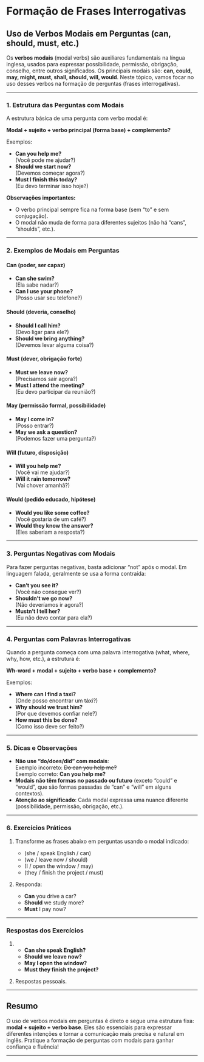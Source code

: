
# Formação de Frases Interrogativas  
## Uso de Verbos Modais em Perguntas (can, should, must, etc.)

Os **verbos modais** (modal verbs) são auxiliares fundamentais na língua inglesa, usados para expressar possibilidade, permissão, obrigação, conselho, entre outros significados. Os principais modais são: **can, could, may, might, must, shall, should, will, would**. Neste tópico, vamos focar no uso desses verbos na formação de perguntas (frases interrogativas).

---

### 1. Estrutura das Perguntas com Modais

A estrutura básica de uma pergunta com verbo modal é:

**Modal + sujeito + verbo principal (forma base) + complemento?**

Exemplos:
- **Can you help me?**  
  (Você pode me ajudar?)
- **Should we start now?**  
  (Devemos começar agora?)
- **Must I finish this today?**  
  (Eu devo terminar isso hoje?)

**Observações importantes:**
- O verbo principal sempre fica na forma base (sem “to” e sem conjugação).
- O modal não muda de forma para diferentes sujeitos (não há “cans”, “shoulds”, etc.).

---

### 2. Exemplos de Modais em Perguntas

#### **Can** (poder, ser capaz)
- **Can she swim?**  
  (Ela sabe nadar?)
- **Can I use your phone?**  
  (Posso usar seu telefone?)

#### **Should** (deveria, conselho)
- **Should I call him?**  
  (Devo ligar para ele?)
- **Should we bring anything?**  
  (Devemos levar alguma coisa?)

#### **Must** (dever, obrigação forte)
- **Must we leave now?**  
  (Precisamos sair agora?)
- **Must I attend the meeting?**  
  (Eu devo participar da reunião?)

#### **May** (permissão formal, possibilidade)
- **May I come in?**  
  (Posso entrar?)
- **May we ask a question?**  
  (Podemos fazer uma pergunta?)

#### **Will** (futuro, disposição)
- **Will you help me?**  
  (Você vai me ajudar?)
- **Will it rain tomorrow?**  
  (Vai chover amanhã?)

#### **Would** (pedido educado, hipótese)
- **Would you like some coffee?**  
  (Você gostaria de um café?)
- **Would they know the answer?**  
  (Eles saberiam a resposta?)

---

### 3. Perguntas Negativas com Modais

Para fazer perguntas negativas, basta adicionar “not” após o modal. Em linguagem falada, geralmente se usa a forma contraída:

- **Can’t you see it?**  
  (Você não consegue ver?)
- **Shouldn’t we go now?**  
  (Não deveríamos ir agora?)
- **Mustn’t I tell her?**  
  (Eu não devo contar para ela?)

---

### 4. Perguntas com Palavras Interrogativas

Quando a pergunta começa com uma palavra interrogativa (what, where, why, how, etc.), a estrutura é:

**Wh-word + modal + sujeito + verbo base + complemento?**

Exemplos:
- **Where can I find a taxi?**  
  (Onde posso encontrar um táxi?)
- **Why should we trust him?**  
  (Por que devemos confiar nele?)
- **How must this be done?**  
  (Como isso deve ser feito?)

---

### 5. Dicas e Observações

- **Não use “do/does/did” com modais**:  
  Exemplo incorreto: ~~Do can you help me?~~  
  Exemplo correto: **Can you help me?**
- **Modais não têm formas no passado ou futuro** (exceto “could” e “would”, que são formas passadas de “can” e “will” em alguns contextos).
- **Atenção ao significado**: Cada modal expressa uma nuance diferente (possibilidade, permissão, obrigação, etc.).

---

### 6. Exercícios Práticos

1. Transforme as frases abaixo em perguntas usando o modal indicado:
   - (she / speak English / can)
   - (we / leave now / should)
   - (I / open the window / may)
   - (they / finish the project / must)

2. Responda:
   - **Can** you drive a car?
   - **Should** we study more?
   - **Must** I pay now?

---

### Respostas dos Exercícios

1. 
   - **Can she speak English?**
   - **Should we leave now?**
   - **May I open the window?**
   - **Must they finish the project?**

2. Respostas pessoais.

---

## Resumo

O uso de verbos modais em perguntas é direto e segue uma estrutura fixa: **modal + sujeito + verbo base**. Eles são essenciais para expressar diferentes intenções e tornar a comunicação mais precisa e natural em inglês. Pratique a formação de perguntas com modais para ganhar confiança e fluência!

---
```